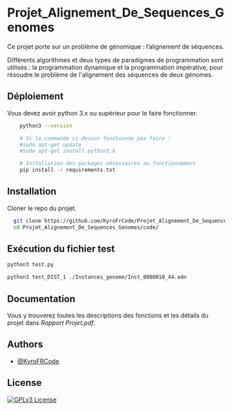 
# Projet_Alignement_De_Sequences_Genomes

Ce projet porte sur un problème de génomique : l’alignement de séquences. 

Différents algorithmes et deux types de paradigmes de programmation sont utilisés : la programmation dynamique et la programmation impérative, pour résoudre le problème de l'alignement des séquences de deux génomes.
## Déploiement

Vous devez avoir python 3.x ou supérieur pour le faire fonctionner.

```bash
    python3 --version

    # Si la commande ci-dessus fonctionne pas faire :
    #sudo apt-get update
    #sudo apt-get install python3.6

    # Installation des packages nécessaires au fonctionnement
    pip install -r requirements.txt
```


## Installation

Cloner le repo du projet.

```bash
  git clone https://github.com/KyroFrCode/Projet_Alignement_De_Sequences_Genomes.git
  cd Projet_Alignement_De_Sequences_Genomes/code/
```
    
## Exécution du fichier test

```bash
python3 test.py

python3 test_DIST_1 ./Instances_genome/Inst_0000010_44.adn
```


## Documentation

Vous y trouverez toutes les descriptions des fonctions et les détails du projet dans *Rapport Projet.pdf*.


## Authors

- [@KyroFRCode](https://github.com/KyroFrCode)


## License

[![GPLv3 License](https://img.shields.io/badge/License-GPL%20v3-yellow.svg)](https://opensource.org/licenses/)